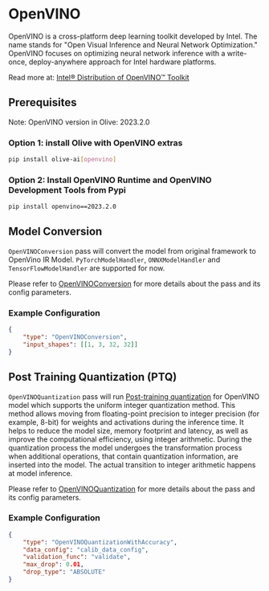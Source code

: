 # OpenVINO

OpenVINO is a cross-platform deep learning toolkit developed by Intel. The name stands for "Open Visual Inference and Neural Network
Optimization." OpenVINO focuses on optimizing neural network inference with a write-once, deploy-anywhere approach for Intel hardware
platforms.

Read more at: [Intel® Distribution of OpenVINO™ Toolkit](https://www.intel.com/content/www/us/en/developer/tools/openvino-toolkit/overview.html)


## Prerequisites
Note: OpenVINO version in Olive: 2023.2.0

### Option 1: install Olive with OpenVINO extras
```bash
pip install olive-ai[openvino]
```

### Option 2: Install OpenVINO Runtime and OpenVINO Development Tools from Pypi
```bash
pip install openvino==2023.2.0
```


## Model Conversion
`OpenVINOConversion` pass will convert the model from original framework to OpenVino IR Model. `PyTorchModelHandler`, `ONNXModelHandler` and
`TensorFlowModelHandler` are supported for now.

Please refer to [OpenVINOConversion](openvino_conversion) for more details about the pass and its config parameters.

### Example Configuration
```json
{
    "type": "OpenVINOConversion",
    "input_shapes": [[1, 3, 32, 32]]
}
```

## Post Training Quantization (PTQ)
`OpenVINOQuantization` pass will run [Post-training quantization](https://docs.openvino.ai/2023.3/ptq_introduction.html) for OpenVINO model which supports the uniform integer quantization method.
This method allows moving from floating-point precision to integer precision (for example, 8-bit) for weights and activations during the
inference time. It helps to reduce the model size, memory footprint and latency, as well as improve the computational efficiency, using
integer arithmetic. During the quantization process the model undergoes the transformation process when additional operations, that contain
quantization information, are inserted into the model. The actual transition to integer arithmetic happens at model inference.

Please refer to [OpenVINOQuantization](openvino_quantization) for more details about the pass and its config parameters.

### Example Configuration
```json
{
    "type": "OpenVINOQuantizationWithAccuracy",
    "data_config": "calib_data_config",
    "validation_func": "validate",
    "max_drop": 0.01,
    "drop_type": "ABSOLUTE"
}
```
